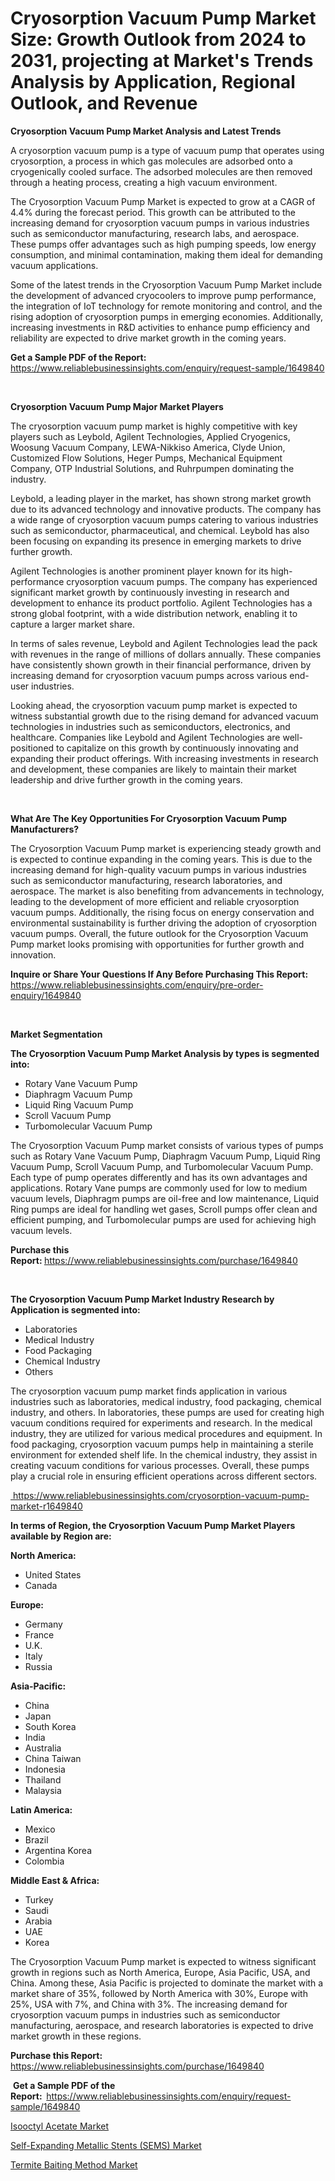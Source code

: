 <p><h1>Cryosorption Vacuum Pump Market Size: Growth Outlook from 2024 to 2031, projecting at Market's Trends Analysis by Application, Regional Outlook, and Revenue</h1></p><p><strong>Cryosorption Vacuum Pump Market Analysis and Latest Trends</strong></p>
<p><p>A cryosorption vacuum pump is a type of vacuum pump that operates using cryosorption, a process in which gas molecules are adsorbed onto a cryogenically cooled surface. The adsorbed molecules are then removed through a heating process, creating a high vacuum environment.</p><p>The Cryosorption Vacuum Pump Market is expected to grow at a CAGR of 4.4% during the forecast period. This growth can be attributed to the increasing demand for cryosorption vacuum pumps in various industries such as semiconductor manufacturing, research labs, and aerospace. These pumps offer advantages such as high pumping speeds, low energy consumption, and minimal contamination, making them ideal for demanding vacuum applications.</p><p>Some of the latest trends in the Cryosorption Vacuum Pump Market include the development of advanced cryocoolers to improve pump performance, the integration of IoT technology for remote monitoring and control, and the rising adoption of cryosorption pumps in emerging economies. Additionally, increasing investments in R&D activities to enhance pump efficiency and reliability are expected to drive market growth in the coming years.</p></p>
<p><strong>Get a Sample PDF of the Report:&nbsp;</strong> <a href="https://www.reliablebusinessinsights.com/enquiry/request-sample/1649840">https://www.reliablebusinessinsights.com/enquiry/request-sample/1649840</a></p>
<p>&nbsp;</p>
<p><strong>Cryosorption Vacuum Pump Major Market Players</strong></p>
<p><p>The cryosorption vacuum pump market is highly competitive with key players such as Leybold, Agilent Technologies, Applied Cryogenics, Woosung Vacuum Company, LEWA-Nikkiso America, Clyde Union, Customized Flow Solutions, Heger Pumps, Mechanical Equipment Company, OTP Industrial Solutions, and Ruhrpumpen dominating the industry.</p><p>Leybold, a leading player in the market, has shown strong market growth due to its advanced technology and innovative products. The company has a wide range of cryosorption vacuum pumps catering to various industries such as semiconductor, pharmaceutical, and chemical. Leybold has also been focusing on expanding its presence in emerging markets to drive further growth.</p><p>Agilent Technologies is another prominent player known for its high-performance cryosorption vacuum pumps. The company has experienced significant market growth by continuously investing in research and development to enhance its product portfolio. Agilent Technologies has a strong global footprint, with a wide distribution network, enabling it to capture a larger market share.</p><p>In terms of sales revenue, Leybold and Agilent Technologies lead the pack with revenues in the range of millions of dollars annually. These companies have consistently shown growth in their financial performance, driven by increasing demand for cryosorption vacuum pumps across various end-user industries.</p><p>Looking ahead, the cryosorption vacuum pump market is expected to witness substantial growth due to the rising demand for advanced vacuum technologies in industries such as semiconductors, electronics, and healthcare. Companies like Leybold and Agilent Technologies are well-positioned to capitalize on this growth by continuously innovating and expanding their product offerings. With increasing investments in research and development, these companies are likely to maintain their market leadership and drive further growth in the coming years.</p></p>
<p>&nbsp;</p>
<p><strong>What Are The Key Opportunities For Cryosorption Vacuum Pump Manufacturers?</strong></p>
<p><p>The Cryosorption Vacuum Pump market is experiencing steady growth and is expected to continue expanding in the coming years. This is due to the increasing demand for high-quality vacuum pumps in various industries such as semiconductor manufacturing, research laboratories, and aerospace. The market is also benefiting from advancements in technology, leading to the development of more efficient and reliable cryosorption vacuum pumps. Additionally, the rising focus on energy conservation and environmental sustainability is further driving the adoption of cryosorption vacuum pumps. Overall, the future outlook for the Cryosorption Vacuum Pump market looks promising with opportunities for further growth and innovation.</p></p>
<p><strong>Inquire or Share Your Questions If Any Before Purchasing This Report:</strong> <a href="https://www.reliablebusinessinsights.com/enquiry/pre-order-enquiry/1649840">https://www.reliablebusinessinsights.com/enquiry/pre-order-enquiry/1649840</a></p>
<p>&nbsp;</p>
<p><strong>Market Segmentation</strong></p>
<p><strong>The Cryosorption Vacuum Pump Market Analysis by types is segmented into:</strong></p>
<p><ul><li>Rotary Vane Vacuum Pump</li><li>Diaphragm Vacuum Pump</li><li>Liquid Ring Vacuum Pump</li><li>Scroll Vacuum Pump</li><li>Turbomolecular Vacuum Pump</li></ul></p>
<p><p>The Cryosorption Vacuum Pump market consists of various types of pumps such as Rotary Vane Vacuum Pump, Diaphragm Vacuum Pump, Liquid Ring Vacuum Pump, Scroll Vacuum Pump, and Turbomolecular Vacuum Pump. Each type of pump operates differently and has its own advantages and applications. Rotary Vane pumps are commonly used for low to medium vacuum levels, Diaphragm pumps are oil-free and low maintenance, Liquid Ring pumps are ideal for handling wet gases, Scroll pumps offer clean and efficient pumping, and Turbomolecular pumps are used for achieving high vacuum levels.</p></p>
<p><strong>Purchase this Report:&nbsp;</strong><a href="https://www.reliablebusinessinsights.com/purchase/1649840">https://www.reliablebusinessinsights.com/purchase/1649840</a></p>
<p>&nbsp;</p>
<p><strong>The Cryosorption Vacuum Pump Market Industry Research by Application is segmented into:</strong></p>
<p><ul><li>Laboratories</li><li>Medical Industry</li><li>Food Packaging</li><li>Chemical Industry</li><li>Others</li></ul></p>
<p><p>The cryosorption vacuum pump market finds application in various industries such as laboratories, medical industry, food packaging, chemical industry, and others. In laboratories, these pumps are used for creating high vacuum conditions required for experiments and research. In the medical industry, they are utilized for various medical procedures and equipment. In food packaging, cryosorption vacuum pumps help in maintaining a sterile environment for extended shelf life. In the chemical industry, they assist in creating vacuum conditions for various processes. Overall, these pumps play a crucial role in ensuring efficient operations across different sectors.</p></p>
<p><a href="https://www.reliablebusinessinsights.com/cryosorption-vacuum-pump-market-r1649840">&nbsp;https://www.reliablebusinessinsights.com/cryosorption-vacuum-pump-market-r1649840</a></p>
<p><strong>In terms of Region, the Cryosorption Vacuum Pump Market Players available by Region are:</strong></p>
<p>
    <p> <strong> North America: </strong>
        <ul>
            <li>United States</li>
            <li>Canada</li>
        </ul>
        </p> 
    <p> <strong> Europe: </strong>
        <ul>
            <li>Germany</li>
            <li>France</li>
            <li>U.K.</li>
            <li>Italy</li>
            <li>Russia</li>
        </ul>
        </p> 
    <p> <strong> Asia-Pacific: </strong>
        <ul>
            <li>China</li>
            <li>Japan</li>
            <li>South Korea</li>
            <li>India</li>
            <li>Australia</li>
            <li>China Taiwan</li>
            <li>Indonesia</li>
            <li>Thailand</li>
            <li>Malaysia</li>
        </ul>
        </p> 
    <p> <strong> Latin America: </strong>
        <ul>
            <li>Mexico</li>
            <li>Brazil</li>
            <li>Argentina Korea</li>
            <li>Colombia</li>
        </ul>
        </p> 
    <p> <strong> Middle East & Africa: </strong>
        <ul>
            <li>Turkey</li>
            <li>Saudi</li>
            <li>Arabia</li>
            <li>UAE</li>
            <li>Korea</li>
        </ul>
    </p>
    </p>
<p><p>The Cryosorption Vacuum Pump market is expected to witness significant growth in regions such as North America, Europe, Asia Pacific, USA, and China. Among these, Asia Pacific is projected to dominate the market with a market share of 35%, followed by North America with 30%, Europe with 25%, USA with 7%, and China with 3%. The increasing demand for cryosorption vacuum pumps in industries such as semiconductor manufacturing, aerospace, and research laboratories is expected to drive market growth in these regions.</p></p>
<p><strong>Purchase this Report: </strong><a href="https://www.reliablebusinessinsights.com/purchase/1649840">https://www.reliablebusinessinsights.com/purchase/1649840</a></p>
<p>&nbsp;<strong>Get a Sample PDF of the Report:&nbsp;&nbsp;</strong><a href="https://www.reliablebusinessinsights.com/enquiry/request-sample/1649840">https://www.reliablebusinessinsights.com/enquiry/request-sample/1649840</a></p>
<p><strong></strong></p>
<p><p><a href="https://github.com/xphhkedv5/Market-Research-Report-List-1/blob/main/isooctyl-acetate-market.md">Isooctyl Acetate Market</a></p><p><a href="https://github.com/johnJames655/Market-Research-Report-List-1/blob/main/self-expanding-metallic-stents-sems-market.md">Self-Expanding Metallic Stents (SEMS) Market</a></p><p><a href="https://view.publitas.com/reportprime-1/termite-baiting-method-market-research-report-market-forecast-and-growth-prospects-with-a-steady-cagr-of-7-9-from-2024-2031/">Termite Baiting Method Market</a></p></p>